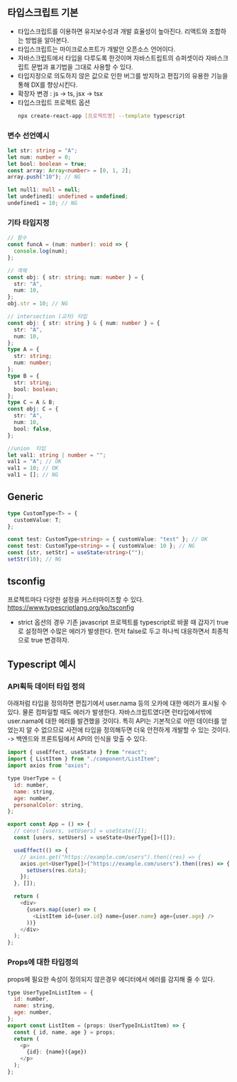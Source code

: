 ## 타입스크립트 기본

- 타입스크립트를 이용하면 유지보수성과 개발 효율성이 높아진다. 리액트와 조합하는 방법을 알아본다.
- 타입스크립트는 마이크로소프트가 개발안 오픈소스 언어이다.
- 자바스크립트에서 타입을 다루도록 한것이며 자바스트립트의 슈퍼셋이라 자바스크립트 문법과 표기법을 그대로 사용할 수 있다.
- 타입지정으로 의도하지 않은 값으로 인한 버그를 방지하고 편집기의 유용한 기능을통해 DX를 향상시킨다.
- 확장자 변경 : js -> ts, jsx -> tsx
- 타입스크립트 프로젝트 옵션
  ```bash
  npx create-react-app [프로젝트명] --template typescript
  ```

### 변수 선언예시

```typescript
let str: string = "A";
let num: number = 0;
let bool: boolean = true;
const array: Array<number> = [0, 1, 2];
array.push("10"); // NG

let null1: null = null;
let undefined1: undefined = undefined;
undefined1 = 10; // NG
```

### 기타 타입지정

```typescript
// 함수
const funcA = (num: number): void => {
  console.log(num);
};

// 객체
const obj: { str: string; num: number } = {
  str: "A",
  num: 10,
};
obj.str = 10; // NG

// intersection (교차) 타입
const obj: { str: string } & { num: number } = {
  str: "A",
  num: 10,
};
type A = {
  str: string;
  num: number;
};
type B = {
  str: string;
  bool: boolean;
};
type C = A & B;
const obj: C = {
  str: "A",
  num: 10,
  bool: false,
};

//union  타입
let val1: string | number = "";
val1 = "A"; // OK
val1 = 10; // OK
val1 = []; // NG
```

## Generic

```typescript
type CustomType<T> = {
  customValue: T;
};

const test: CustomType<string> = { customValue: "test" }; // OK
const test: CustomType<string> = { customValue: 10 }; // NG
const [str, setStr] = useState<string>("");
setStr(10); // NG
```

## tsconfig

프로젝트마다 다양한 설정을 커스터마이즈할 수 있다.
https://www.typescriptlang.org/ko/tsconfig

- strict 옵션의 경우 기존 javascript 프로젝트를 typescript로 바꿀 때 갑자기 true로 설정하면 수많은 에러가 발생한다. 먼저 false로 두고 하나씩 대응하면서 최종적으로 true 변경하자.

## Typescript 예시

### API획득 데이터 타입 정의

아래처럼 타입을 정의하면 편집기에서 user.nama 등의 오카에 대한 에러가 표시될 수 있다. 물론 컴파일할 때도 에러가 발생한다. 자바스크립트였다면 런타입에서밖에 user.nama에 대한 에러를 발견했을 것이다. 특히 API는 기본적으로 어떤 데이터를 얻었는지 알 수 없으므로 사전에 타입을 정의해두면 더욱 안전하게 개발할 수 있는 것이다. -> 백엔드와 프론트팀에서 API의 인식을 맞출 수 있다.

```javascript
import { useEffect, useState } from "react";
import { ListItem } from "./component/ListItem";
import axios from "axios";

type UserType = {
  id: number,
  name: string,
  age: number,
  personalColor: string,
};

export const App = () => {
  // const [users, setUsers] = useState([]);
  const [users, setUsers] = useState<UserType[]>([]);

  useEffect(() => {
    // axios.get("https://example.com/users").then((res) => {
    axios.get<UserType[]>("https://example.com/users").then((res) => {
      setUsers(res.data);
    });
  }, []);

  return (
    <div>
      {users.map((user) => (
        <ListItem id={user.id} name={user.name} age={user.age} />
      ))}
    </div>
  );
};
```

### Props에 대한 타입정의

props에 필요한 속성이 정의되지 않은경우 에디터에서 에러를 감지해 줄 수 있다.

```javascript
type UserTypeInListItem = {
  id: number,
  name: string,
  age: number,
};
export const ListItem = (props: UserTypeInListItem) => {
  const { id, name, age } = props;
  return (
    <p>
      {id}: {name}({age})
    </p>
  );
};
```
